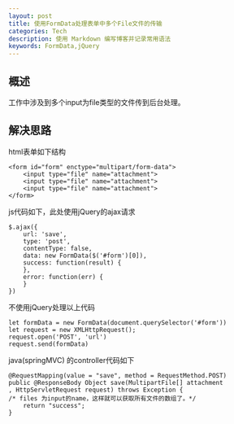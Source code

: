 ```yaml
---
layout: post
title: 使用FormData处理表单中多个File文件的传输 
categories: Tech
description: 使用 Markdown 编写博客并记录常用语法
keywords: FormData,jQuery
---
```



## 概述
工作中涉及到多个input为file类型的文件传到后台处理。

## 解决思路
html表单如下结构
    
    <form id="form" enctype="multipart/form-data">
        <input type="file" name="attachment">
        <input type="file" name="attachment">
        <input type="file" name="attachment">
    </form>

js代码如下，此处使用jQuery的ajax请求

    $.ajax({
        url: 'save',
        type: 'post',
        contentType: false,
        data: new FormData($('#form')[0]),
        success: function(result) {
        },
        error: function(err) {
        }
    })

不使用jQuery处理以上代码

    let formData = new FormData(document.querySelector('#form'))
    let request = new XMLHttpRequest();
    request.open('POST', 'url')
    request.send(formData)

java(springMVC) 的controller代码如下

    @RequestMapping(value = "save", method = RequestMethod.POST)
    public @ResponseBody Object save(MultipartFile[] attachment
    , HttpServletRequest request) throws Exception {
    /* files 为input的name，这样就可以获取所有文件的数组了。*/
        return "success";
    }

